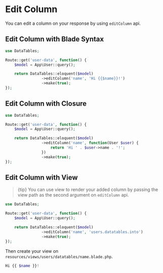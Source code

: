 # Edit Column

You can edit a column on your response by using `editColumn` api.

<a name="blade"></a>
## Edit Column with Blade Syntax

```php
use DataTables;

Route::get('user-data', function() {
	$model = App\User::query();

	return DataTables::eloquent($model)
				->editColumn('name', 'Hi {{$name}}!')
				->make(true);
});
```

<a name="closure"></a>
## Edit Column with Closure

```php
use DataTables;

Route::get('user-data', function() {
	$model = App\User::query();

	return DataTables::eloquent($model)
				->editColumn('name', function(User $user) {
					return 'Hi ' . $user->name . '!';
				})
				->make(true);
});
```

<a name="view"></a>
## Edit Column with View

> {tip} You can use view to render your added column by passing the view path as the second argument on `editColumn` api.

```php
use DataTables;

Route::get('user-data', function() {
	$model = App\User::query();

	return DataTables::eloquent($model)
				->editColumn('name', 'users.datatables.into')
				->make(true);
});
```

Then create your view on `resources/views/users/datatables/name.blade.php`.
```php
Hi {{ $name }}!
```
